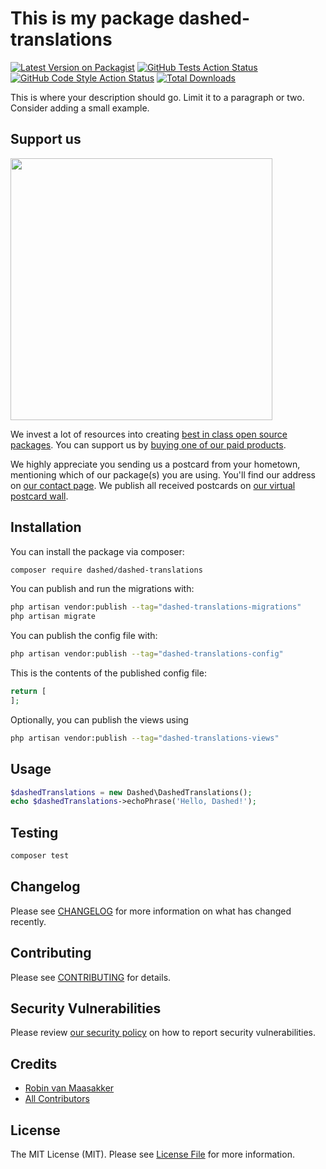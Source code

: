 # This is my package dashed-translations

[![Latest Version on Packagist](https://img.shields.io/packagist/v/Dashed-DEV/dashed-translations.svg?style=flat-square)](https://packagist.org/packages/Dashed-DEV/dashed-translations)
[![GitHub Tests Action Status](https://img.shields.io/github/workflow/status/Dashed-DEV/dashed-translations/run-tests?label=tests)](https://github.com/Dashed-DEV/dashed-translations/actions?query=workflow%3Arun-tests+branch%3Amain)
[![GitHub Code Style Action Status](https://img.shields.io/github/workflow/status/Dashed-DEV/dashed-translations/Check%20&%20fix%20styling?label=code%20style)](https://github.com/Dashed-DEV/dashed-translations/actions?query=workflow%3A"Check+%26+fix+styling"+branch%3Amain)
[![Total Downloads](https://img.shields.io/packagist/dt/Dashed-DEV/dashed-translations.svg?style=flat-square)](https://packagist.org/packages/Dashed-DEV/dashed-translations)

This is where your description should go. Limit it to a paragraph or two. Consider adding a small example.

## Support us

[<img src="https://github-ads.s3.eu-central-1.amazonaws.com/dashed-translations.jpg?t=1" width="419px" />](https://spatie.be/github-ad-click/dashed-translations)

We invest a lot of resources into creating [best in class open source packages](https://spatie.be/open-source). You can support us by [buying one of our paid products](https://spatie.be/open-source/support-us).

We highly appreciate you sending us a postcard from your hometown, mentioning which of our package(s) you are using. You'll find our address on [our contact page](https://spatie.be/about-us). We publish all received postcards on [our virtual postcard wall](https://spatie.be/open-source/postcards).

## Installation

You can install the package via composer:

```bash
composer require dashed/dashed-translations
```

You can publish and run the migrations with:

```bash
php artisan vendor:publish --tag="dashed-translations-migrations"
php artisan migrate
```

You can publish the config file with:

```bash
php artisan vendor:publish --tag="dashed-translations-config"
```

This is the contents of the published config file:

```php
return [
];
```

Optionally, you can publish the views using

```bash
php artisan vendor:publish --tag="dashed-translations-views"
```

## Usage

```php
$dashedTranslations = new Dashed\DashedTranslations();
echo $dashedTranslations->echoPhrase('Hello, Dashed!');
```

## Testing

```bash
composer test
```

## Changelog

Please see [CHANGELOG](CHANGELOG.md) for more information on what has changed recently.

## Contributing

Please see [CONTRIBUTING](.github/CONTRIBUTING.md) for details.

## Security Vulnerabilities

Please review [our security policy](../../security/policy) on how to report security vulnerabilities.

## Credits

- [Robin van Maasakker](https://github.com/Dashed)
- [All Contributors](../../contributors)

## License

The MIT License (MIT). Please see [License File](LICENSE.md) for more information.
